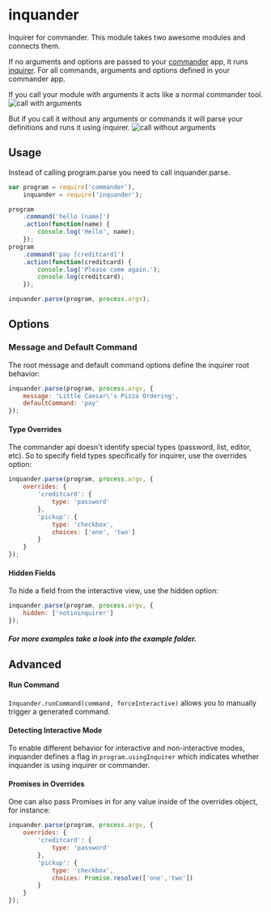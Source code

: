 inquander
=========

Inquirer for commander.
This module takes two awesome modules and connects them.

If no arguments and options are passed to your [commander](https://github.com/visionmedia/commander.js) app, it runs [inquirer](https://github.com/SBoudrias/Inquirer.js). For all commands, arguments and options defined in your commander app.

If you call your module with arguments it acts like a normal commander tool.
![call with arguments](https://raw.githubusercontent.com/stoeffel/inquander/master/example/call_as_commander.png)

But if you call it without any arguments or commands it will parse your definitions and runs it using inquirer.
![call without arguments](https://raw.githubusercontent.com/stoeffel/inquander/master/example/call_as_inquirer.png)


Usage
-----

Instead of calling program.parse you need to call inquander.parse.

```Javascript
var program = require('commander'),
    inquander = require('inquander');

program
    .command('hello [name]')
    .action(function(name) {
        console.log('Hello', name);
    });
program
    .command('pay [creditcard]')
    .action(function(creditcard) {
        console.log('Please come again.');
        console.log(creditcard);
    });

inquander.parse(program, process.argv);
```

Options
-----

### Message and Default Command
The root message and default command options define the inquirer root behavior:
```Javascript
inquander.parse(program, process.argv, {
    message: 'Little Caesar\'s Pizza Ordering',
    defaultCommand: 'pay'
});
```

#### Type Overrides
The commander api doesn't identify special types (password, list, editor, etc).
So to specify field types specifically for inquirer, use the overrides option:

```Javascript
inquander.parse(program, process.argv, {
    overrides: {
        'creditcard': {
            type: 'password'
        },
        'pickup': {
            type: 'checkbox',
            choices: ['one', 'two']
        }
    }
});
```

#### Hidden Fields
To hide a field from the interactive view, use the hidden option:
```Javascript
inquander.parse(program, process.argv, {
    hidden: ['notininquirer']
});
```

##### For more examples take a look into the example folder.


Advanced
-----

#### Run Command
`Inquander.runCommand(command, forceInteractive)` allows you to manually trigger a generated
command.

#### Detecting Interactive Mode
To enable different behavior for interactive and non-interactive modes,
inquander defines a flag in `program.usingInquirer` which indicates
whether inquander is using inquirer or commander.

#### Promises in Overrides
One can also pass Promises in for any value inside of the overrides object,
for instance:

```Javascript
inquander.parse(program, process.argv, {
    overrides: {
        'creditcard': {
            type: 'password'
        },
        'pickup': {
            type: 'checkbox',
            choices: Promise.resolve(['one','two'])
        }
    }
});
```
